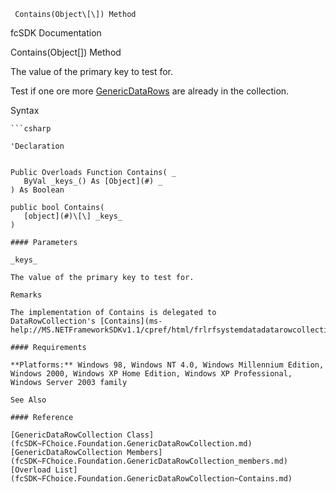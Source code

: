 ﻿     Contains(Object\[\]) Method                                                   

fcSDK Documentation

Contains(Object\[\]) Method

The value of the primary key to test for.

Test if one ore more [GenericDataRows](fcSDK~FChoice.Foundation.GenericDataRow.md) are already in the collection.

Syntax

```vbnet
```csharp

'Declaration
 

Public Overloads Function Contains( _
   ByVal _keys_() As [Object](#) _
) As Boolean

public bool Contains( 
   [object](#)\[\] _keys_
)

#### Parameters

_keys_

The value of the primary key to test for.

Remarks

The implementation of Contains is delegated to DataRowCollection's [Contains](ms-help://MS.NETFrameworkSDKv1.1/cpref/html/frlrfsystemdatadatarowcollectionclasscontainstopic.htm).

#### Requirements

**Platforms:** Windows 98, Windows NT 4.0, Windows Millennium Edition, Windows 2000, Windows XP Home Edition, Windows XP Professional, Windows Server 2003 family

See Also

#### Reference

[GenericDataRowCollection Class](fcSDK~FChoice.Foundation.GenericDataRowCollection.md)  
[GenericDataRowCollection Members](fcSDK~FChoice.Foundation.GenericDataRowCollection_members.md)  
[Overload List](fcSDK~FChoice.Foundation.GenericDataRowCollection~Contains.md)
